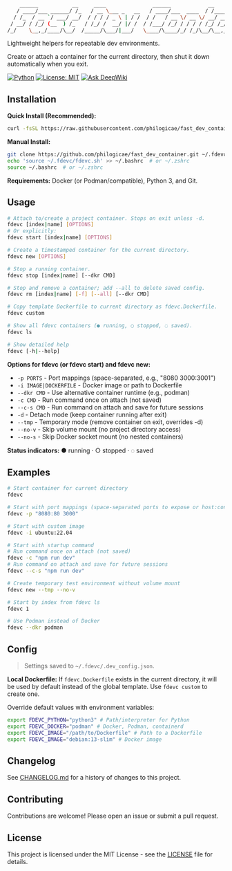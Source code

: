 ```bash
    ______           __     ____               ______            __        _                
   / ____/___ ______/ /_   / __ \___ _   __   / ____/___  ____  / /_____ _(_)___  ___  _____
  / /_  / __ `/ ___/ __/  / / / / _ \ | / /  / /   / __ \/ __ \/ __/ __ `/ / __ \/ _ \/ ___/
 / __/ / /_/ (__  ) /_   / /_/ /  __/ |/ /  / /___/ /_/ / / / / /_/ /_/ / / / / /  __/ /    
/_/    \__,_/____/\__/  /_____/\___/|___/   \____/\____/_/ /_/\__/\__,_/_/_/ /_/\___/_/     
```

Lightweight helpers for repeatable dev environments.

Create or attach a container for the current directory, then shut it down automatically when you exit.

[![Python](https://img.shields.io/badge/python-3%2B-blue)](https://www.python.org/downloads/)
[![License: MIT](https://img.shields.io/badge/License-MIT-yellow.svg)](https://opensource.org/licenses/MIT)
[![Ask DeepWiki](https://deepwiki.com/badge.svg)](https://deepwiki.com/philogicae/fast_dev_container)

## Installation

**Quick Install (Recommended):**
```bash
curl -fsSL https://raw.githubusercontent.com/philogicae/fast_dev_container/main/install | bash
```

**Manual Install:**
```bash
git clone https://github.com/philogicae/fast_dev_container.git ~/.fdevc
echo 'source ~/.fdevc/fdevc.sh' >> ~/.bashrc  # or ~/.zshrc
source ~/.bashrc  # or ~/.zshrc
```

**Requirements:** Docker (or Podman/compatible), Python 3, and Git.

## Usage

```bash
# Attach to/create a project container. Stops on exit unless -d.
fdevc [index|name] [OPTIONS]
# Or explicitly:
fdevc start [index|name] [OPTIONS]

# Create a timestamped container for the current directory.
fdevc new [OPTIONS]

# Stop a running container.
fdevc stop [index|name] [--dkr CMD]

# Stop and remove a container; add --all to delete saved config.
fdevc rm [index|name] [-f] [--all] [--dkr CMD]

# Copy template Dockerfile to current directory as fdevc.Dockerfile.
fdevc custom

# Show all fdevc containers (● running, ○ stopped, ◌ saved).
fdevc ls

# Show detailed help
fdevc [-h|--help]
```

**Options for fdevc (or fdevc start) and fdevc new:**
- `-p PORTS` - Port mappings (space-separated, e.g., "8080 3000:3001")
- `-i IMAGE|DOCKERFILE` - Docker image or path to Dockerfile
- `--dkr CMD` - Use alternative container runtime (e.g., podman)
- `-c CMD` - Run command once on attach (not saved)
- `--c-s CMD` - Run command on attach and save for future sessions
- `-d` - Detach mode (keep container running after exit)
- `--tmp` - Temporary mode (remove container on exit, overrides -d)
- `--no-v` - Skip volume mount (no project directory access)
- `--no-s` - Skip Docker socket mount (no nested containers)

**Status indicators:** ● running · ○ stopped · ◌ saved

## Examples

```bash
# Start container for current directory
fdevc

# Start with port mappings (space-separated ports to expose or host:container)
fdevc -p "8080:80 3000"

# Start with custom image
fdevc -i ubuntu:22.04

# Start with startup command
# Run command once on attach (not saved)
fdevc -c "npm run dev"
# Run command on attach and save for future sessions
fdevc --c-s "npm run dev"

# Create temporary test environment without volume mount
fdevc new --tmp --no-v

# Start by index from fdevc ls
fdevc 1

# Use Podman instead of Docker
fdevc --dkr podman
```

## Config

> Settings saved to `~/.fdevc/.dev_config.json`.

**Local Dockerfile:** If `fdevc.Dockerfile` exists in the current directory, it will be used by default instead of the global template. Use `fdevc custom` to create one.

Override default values with environment variables:
```bash
export FDEVC_PYTHON="python3" # Path/interpreter for Python
export FDEVC_DOCKER="podman" # Docker, Podman, containerd
export FDEVC_IMAGE="/path/to/Dockerfile" # Path to a Dockerfile
export FDEVC_IMAGE="debian:13-slim" # Docker image
```

## Changelog

See [CHANGELOG.md](CHANGELOG.md) for a history of changes to this project.

## Contributing

Contributions are welcome! Please open an issue or submit a pull request.

## License

This project is licensed under the MIT License - see the [LICENSE](LICENSE) file for details.